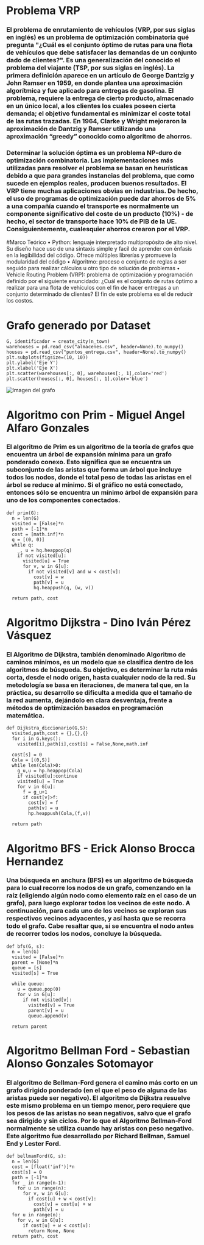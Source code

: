 # Problema VRP
### El problema de enrutamiento de vehículos (VRP, por sus siglas en inglés) es un problema de optimización combinatoria  qué pregunta "¿Cuál es el conjunto óptimo de rutas para una flota de vehículos que debe satisfacer las demandas de un conjunto dado de clientes?". Es una generalización del conocido el problema del viajante (TSP, por sus siglas en inglés). La primera definición aparece en un artículo de  George Dantzig y John Ramser en 1959, en donde plantea una aproximación algorítmica y fue aplicado para entregas de gasolina. El problema, requiere la entrega de cierto producto, almacenado en un único local, a los clientes los cuales poseen cierta demanda; el objetivo fundamental es minimizar el coste total de las rutas trazadas. En 1964, Clarke y Wright mejoraron la aproximación de Dantzig y Ramser utilizando una aproximación “greedy” conocido como algoritmo de ahorros.

### Determinar la solución óptima es un problema NP-duro de  optimización combinatoria. Las implementaciones más utilizadas para resolver el problema se basan en heurísticas debido a que para grandes instancias del problema, que como sucede en ejemplos reales, producen buenos resultados. El VRP tiene muchas aplicaciones obvias en industrias. De hecho, el uso de programas de optimización puede dar ahorros de 5% a una compañía cuando el transporte es normalmente un componente significativo del coste de un producto (10%) - de hecho, el sector de transporte hace 10% de PIB de la UE. Consiguientemente, cualesquier ahorros crearon por el VRP.

#Marco Teórico
•    Python: lenguaje interpretado multipropósito de alto nivel. Su diseño hace uso de una sintaxis simple y facil de aprender con énfasis en la legibilidad del código. Ofrece múltiples librerías y promueve la modularidad del código
•    Algoritmo: proceso o conjunto de reglas a ser seguido para realizar cálculos u otro tipo de solución de problemas
•    Vehicle Routing Problem (VRP): problema de optimización y programación definido por el siguiente enuncidado: ¿Cuál es el conjunto de rutas óptimo a realizar para una flota de vehículos con el fin de hacer entregas a un conjunto determinado de clientes? El fin de este problema es el de reducir los costos.

# Grafo generado por Dataset
```
G, identificador = create_city(n_town)
warehouses = pd.read_csv("almacenes.csv", header=None).to_numpy()
houses = pd.read_csv("puntos_entrega.csv", header=None).to_numpy()
plt.subplots(figsize=(10, 10))
plt.ylabel('Eje Y')
plt.xlabel('Eje X')
plt.scatter(warehouses[:, 0], warehouses[:, 1],color='red')
plt.scatter(houses[:, 0], houses[:, 1],color='blue')
```
![Imagen del grafo](https://cdn.discordapp.com/attachments/893982069846335513/914281208945467402/unknown.png)

# Algoritmo con Prim - Miguel Angel Alfaro Gonzales

### El algoritmo de Prim es un algoritmo de la teoría de grafos que encuentra un árbol de expansión mínima para un grafo ponderado conexo. Esto significa que se encuentra un subconjunto de las aristas que forma un árbol que incluye todos los nodos, donde el total peso de todas las aristas en el árbol se reduce al mínimo.  Si el gráfico no está conectado, entonces sólo se encuentra un mínimo  árbol de expansión para uno de los componentes conectados.

```
def prim(G):
  n = len(G)
  visited = [False]*n
  path = [-1]*n
  cost = [math.inf]*n
  q = [(0, 0)]
  while q:
    _, u = hq.heappop(q)
    if not visited[u]:
      visited[u] = True
      for v, w in G[u]:
        if not visited[v] and w < cost[v]:
          cost[v] = w
          path[v] = u
          hq.heappush(q, (w, v))

  return path, cost
```

# Algoritmo Dijkstra - Dino Iván Pérez Vásquez
### El Algoritmo de Dijkstra, también denominado Algoritmo de caminos mínimos, es un modelo que se clasifica dentro de los algoritmos de búsqueda. Su objetivo, es determinar la ruta más corta, desde el nodo origen, hasta cualquier nodo de la red. Su metodología se basa en iteraciones, de manera tal que, en la práctica, su desarrollo se dificulta a medida que el tamaño de la red aumenta, dejándolo en clara desventaja, frente a métodos de optimización basados en programación matemática.

```
def Dijkstra_diccionario(G,S):
  visited,path,cost = {},{},{}
  for i in G.keys():
    visited[i],path[i],cost[i] = False,None,math.inf

  cost[s] = 0
  Cola = [(0,S)]
  while len(Cola)>0:
    g_u,u = hp.heappop(Cola)
    if visited[u]:continue
    visited[u] = True
    for v in G[u]:
      f = g_u+1
      if cost[v]>f:
        cost[v] = f
        path[v] = u
        hp.heappush(Cola,(f,v))

  return path
```

# Algoritmo BFS - Erick Alonso Brocca Hernandez
### Una búsqueda en anchura (BFS) es un algoritmo de búsqueda para lo cual recorre los nodos de un grafo, comenzando en la raíz (eligiendo algún nodo como elemento raíz en el caso de un grafo), para luego explorar todos los vecinos de este nodo. A continuación, para cada uno de los vecinos se exploran sus respectivos vecinos adyacentes, y así hasta que se recorra todo el grafo. Cabe resaltar que, si se encuentra el nodo antes de recorrer todos los nodos, concluye la búsqueda.

```
def bfs(G, s):
  n = len(G)
  visited = [False]*n
  parent = [None]*n
  queue = [s]
  visited[s] = True

  while queue:
    u = queue.pop(0)
    for v in G[u]:
      if not visited[v]:
        visited[v] = True
        parent[v] = u
        queue.append(v)

  return parent
```
# Algoritmo Bellman Ford - Sebastian Alonso Gonzales Sotomayor
### El algoritmo de Bellman-Ford genera el camino más corto en un grafo dirigido ponderado (en el que el peso de alguna de las aristas puede ser negativo). El algoritmo de Dijkstra resuelve este mismo problema en un tiempo menor, pero requiere que los pesos de las aristas no sean negativos, salvo que el grafo sea dirigido y sin ciclos. Por lo que el Algoritmo Bellman-Ford normalmente se utiliza cuando hay aristas con peso negativo. Este algoritmo fue desarrollado por Richard Bellman, Samuel End y Lester Ford.

```
def bellmanFord(G, s):
  n = len(G)
  cost = [float('inf')]*n
  cost[s] = 0
  path = [-1]*n
  for _ in range(n-1):
    for u in range(n):
      for v, w in G[u]:
        if cost[u] + w < cost[v]:
          cost[v] = cost[u] + w
          path[v] = u
  for u in range(n):
    for v, w in G[u]:
      if cost[u] + w < cost[v]:
        return None, None
  return path, cost
```
